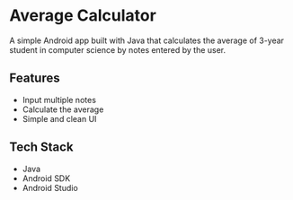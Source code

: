 # Average Calculator

A simple Android app built with Java that calculates the average of 3-year student in computer science by notes entered by the user.

## Features

- Input multiple notes
- Calculate the average
- Simple and clean UI

## Tech Stack

- Java
- Android SDK
- Android Studio

